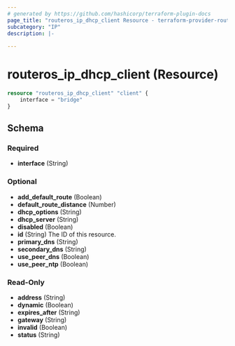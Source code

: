 ```yaml
---
# generated by https://github.com/hashicorp/terraform-plugin-docs
page_title: "routeros_ip_dhcp_client Resource - terraform-provider-routeros"
subcategory: "IP"
description: |-
  
---
```


# routeros_ip_dhcp_client (Resource)

```terraform
resource "routeros_ip_dhcp_client" "client" {
    interface = "bridge"
}
```


<!-- schema generated by tfplugindocs -->
## Schema

### Required

- **interface** (String)

### Optional

- **add_default_route** (Boolean)
- **default_route_distance** (Number)
- **dhcp_options** (String)
- **dhcp_server** (String)
- **disabled** (Boolean)
- **id** (String) The ID of this resource.
- **primary_dns** (String)
- **secondary_dns** (String)
- **use_peer_dns** (Boolean)
- **use_peer_ntp** (Boolean)

### Read-Only

- **address** (String)
- **dynamic** (Boolean)
- **expires_after** (String)
- **gateway** (String)
- **invalid** (Boolean)
- **status** (String)


